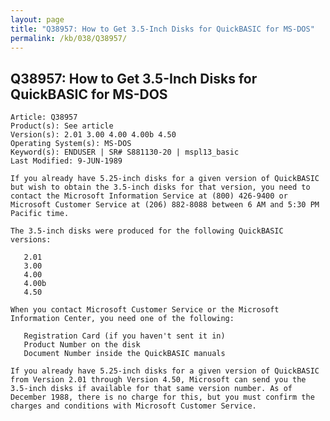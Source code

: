 ```yaml
---
layout: page
title: "Q38957: How to Get 3.5-Inch Disks for QuickBASIC for MS-DOS"
permalink: /kb/038/Q38957/
---
```


## Q38957: How to Get 3.5-Inch Disks for QuickBASIC for MS-DOS

	Article: Q38957
	Product(s): See article
	Version(s): 2.01 3.00 4.00 4.00b 4.50
	Operating System(s): MS-DOS
	Keyword(s): ENDUSER | SR# S881130-20 | mspl13_basic
	Last Modified: 9-JUN-1989
	
	If you already have 5.25-inch disks for a given version of QuickBASIC
	but wish to obtain the 3.5-inch disks for that version, you need to
	contact the Microsoft Information Service at (800) 426-9400 or
	Microsoft Customer Service at (206) 882-8088 between 6 AM and 5:30 PM
	Pacific time.
	
	The 3.5-inch disks were produced for the following QuickBASIC
	versions:
	
	   2.01
	   3.00
	   4.00
	   4.00b
	   4.50
	
	When you contact Microsoft Customer Service or the Microsoft
	Information Center, you need one of the following:
	
	   Registration Card (if you haven't sent it in)
	   Product Number on the disk
	   Document Number inside the QuickBASIC manuals
	
	If you already have 5.25-inch disks for a given version of QuickBASIC
	from Version 2.01 through Version 4.50, Microsoft can send you the
	3.5-inch disks if available for that same version number. As of
	December 1988, there is no charge for this, but you must confirm the
	charges and conditions with Microsoft Customer Service.
